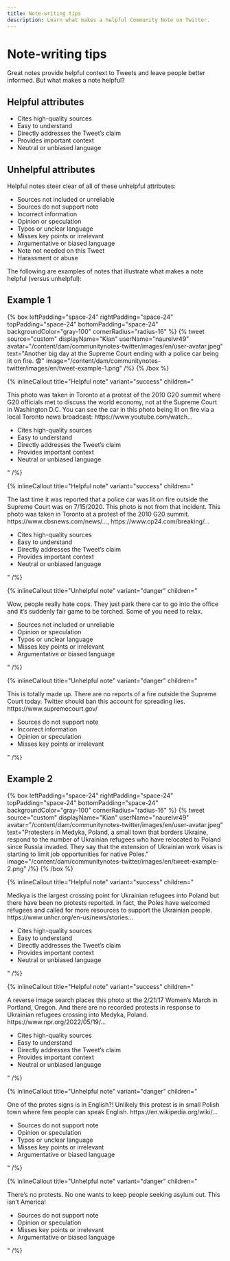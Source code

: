 ```yaml
---
title: Note-writing tips
description: Learn what makes a helpful Community Note on Twitter.
---
```

# Note-writing tips

Great notes provide helpful context to Tweets and leave people better informed. But what makes a note helpful?

## Helpful attributes

- Cites high-quality sources
- Easy to understand
- Directly addresses the Tweet’s claim
- Provides important context
- Neutral or unbiased language

## Unhelpful attributes

Helpful notes steer clear of all of these unhelpful attributes:

- Sources not included or unreliable
- Sources do not support note
- Incorrect information
- Opinion or speculation
- Typos or unclear language
- Misses key points or irrelevant
- Argumentative or biased language
- Note not needed on this Tweet
- Harassment or abuse

The following are examples of notes that illustrate what makes a note helpful (versus unhelpful):

## Example 1

{% box  leftPadding="space-24" rightPadding="space-24" topPadding="space-24" bottomPadding="space-24" backgroundColor="gray-100" cornerRadius="radius-16" %}
{% tweet source="custom" displayName="Kian" userName="naurelvr49" avatar="/content/dam/communitynotes-twitter/images/en/user-avatar.jpeg" text="Another big day at the Supreme Court ending with a police car being lit on fire. 😨"  image="/content/dam/communitynotes-twitter/images/en/tweet-example-1.png" /%}
{% /box %}

{% inlineCallout title="Helpful note" variant="success" children="<div>

<p>This photo was taken in Toronto at a protest of the 2010 G20 summit where G20 officials met to discuss the world economy, not at the Supreme Court in Washington D.C. You can see the car in this photo being lit on fire via a local Toronto news broadcast: https://www.youtube.com/watch...</p>
<ul>
<li>Cites high-quality sources</li>
<li>Easy to understand</li>
<li>Directly addresses the Tweet’s claim</li>
<li>Provides important context</li>
<li>Neutral or unbiased language</li>
</ul>
</div>"  /%}

{% inlineCallout title="Helpful note" variant="success" children="<div>

<p>The last time it was reported that a police car was lit on fire outside the Supreme Court was on 7/15/2020. This photo is not from that incident. This photo was taken in Toronto at a protest of the 2010 G20 summit. https://www.cbsnews.com/news/..., https://www.cp24.com/breaking/...</p>
<ul>
<li>Cites high-quality sources</li>
<li>Easy to understand</li>
<li>Directly addresses the Tweet’s claim</li>
<li>Provides important context</li>
<li>Neutral or unbiased language</li>
</ul>
</div>"  /%}

{% inlineCallout title="Unhelpful note" variant="danger" children="<div>

<p>Wow, people really hate cops. They just park there car to go into the office and it’s suddenly fair game to be torched. Some of you need to relax.</p>
<ul>
<li>Sources not included or unreliable</li>
<li>Opinion or speculation</li>
<li>Typos or unclear language</li>
<li>Misses key points or irrelevant</li>
<li>Argumentative or biased language</li>
</ul>
</div>"  /%}

{% inlineCallout title="Unhelpful note" variant="danger" children="<div>

<p>This is totally made up. There are no reports of a fire outside the Supreme Court today. Twitter should ban this account for spreading lies. https://www.supremecourt.gov/</p>
<ul>
<li>Sources do not support note</li>
<li>Incorrect information</li>
<li>Opinion or speculation</li>
<li>Misses key points or irrelevant</li>
</ul>
</div>"  /%}

## Example 2

{% box  leftPadding="space-24" rightPadding="space-24" topPadding="space-24" bottomPadding="space-24" backgroundColor="gray-100" cornerRadius="radius-16" %}
{% tweet source="custom" displayName="Kian" userName="naurelvr49" avatar="/content/dam/communitynotes-twitter/images/en/user-avatar.jpeg" text="Protesters in Medyka, Poland, a small town that borders Ukraine, respond to the number of Ukrainian refugees who have relocated to Poland since Russia invaded. They say that the extension of Ukrainian work visas is starting to limit job opportunities for native Poles."  image="/content/dam/communitynotes-twitter/images/en/tweet-example-2.png" /%}
{% /box %}

{% inlineCallout title="Helpful note" variant="success" children="<div>

<p>Medkya is the largest crossing point for Ukrainian refugees into Poland but there have been no protests reported. In fact, the Poles have welcomed refugees and called for more resources to support the Ukrainian people. https://www.unhcr.org/en-us/news/stories...
</p>
<ul>
<li>Cites high-quality sources</li>
<li>Easy to understand</li>
<li>Directly addresses the Tweet’s claim</li>
<li>Provides important context</li>
<li>Neutral or unbiased language</li>
</ul>
</div>"  /%}

{% inlineCallout title="Helpful note" variant="success" children="<div>

<p>A reverse image search places this photo at the 2/21/17 Women’s March in Portland, Oregon. And there are no recorded protests in response to Ukrainian refugees crossing into Medyka, Poland. https://www.npr.org/2022/05/19/...
</p>
<ul>
<li>Cites high-quality sources</li>
<li>Easy to understand</li>
<li>Directly addresses the Tweet’s claim</li>
<li>Provides important context</li>
<li>Neutral or unbiased language</li>
</ul>
</div>"  /%}

{% inlineCallout title="Unhelpful note" variant="danger" children="<div>

<p>One of the protes signs is in English?! Unlikely this protest is in small Polish town where few people can speak English. https://en.wikipedia.org/wiki/...</p>
<ul>
<li>Sources do not support note</li>
<li>Opinion or speculation</li>
<li>Typos or unclear language</li>
<li>Misses key points or irrelevant</li>
<li>Argumentative or biased language</li>
</ul>
</div>"  /%}

{% inlineCallout title="Unhelpful note" variant="danger" children="<div>

<p>There’s no protests. No one wants to keep people seeking asylum out. This isn’t America!</p>
<ul>
<li>Sources do not support note</li>
<li>Opinion or speculation</li>
<li>Misses key points or irrelevant</li>
<li>Argumentative or biased language</li>
</ul>
</div>"  /%}
